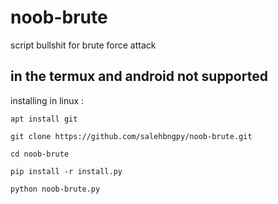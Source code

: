 # noob-brute
script bullshit for brute force attack

in the termux and android not supported
------------------------------------
installing in linux :
```
apt install git
```
```
git clone https://github.com/salehbngpy/noob-brute.git
```
```
cd noob-brute
```
```
pip install -r install.py
```
```
python noob-brute.py
```
